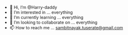 - 👋 Hi, I’m @Harry-daddy
- 👀 I’m interested in ... everything 
- 🌱 I’m currently learning ... everything 
- 💞️ I’m looking to collaborate on ... everything 
- 📫 How to reach me ...
sambitnayak.tuserate@gmail.com
<!---
Harry-daddy/Harry-daddy is a ✨ special ✨ repository because its `README.md` (this file) appears on your GitHub profile.
You can click the Preview link to take a look at your changes.
--->
